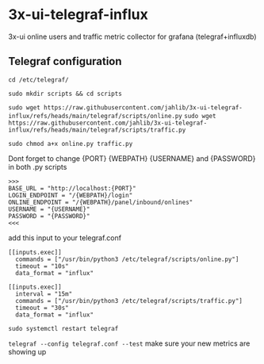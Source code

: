 # 3x-ui-telegraf-influx
3x-ui online users and traffic metric collector for grafana (telegraf+influxdb)

## Telegraf configuration

`cd /etc/telegraf/`

`sudo mkdir scripts && cd scripts`

`sudo wget https://raw.githubusercontent.com/jahlib/3x-ui-telegraf-influx/refs/heads/main/telegraf/scripts/online.py`
`sudo wget https://raw.githubusercontent.com/jahlib/3x-ui-telegraf-influx/refs/heads/main/telegraf/scripts/traffic.py`

`sudo chmod a+x online.py traffic.py`

Dont forget to change {PORT} {WEBPATH} {USERNAME} and {PASSWORD} in both .py scripts
```
>>>
BASE_URL = "http://localhost:{PORT}"
LOGIN_ENDPOINT = "/{WEBPATH}/login"
ONLINE_ENDPOINT = "/{WEBPATH}/panel/inbound/onlines"
USERNAME = "{USERNAME}"
PASSWORD = "{PASSWORD}"
<<<
```

add this input to your telegraf.conf
```
[[inputs.exec]]
  commands = ["/usr/bin/python3 /etc/telegraf/scripts/online.py"]
  timeout = "10s"
  data_format = "influx"

[[inputs.exec]]
  interval = "15m"
  commands = ["/usr/bin/python3 /etc/telegraf/scripts/traffic.py"]
  timeout = "30s"
  data_format = "influx"

```

`sudo systemctl restart telegraf`

`telegraf --config telegraf.conf --test`
make sure your new metrics are showing up
